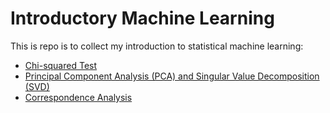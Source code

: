 # Introductory Machine Learning 

This is repo is to collect my introduction to statistical machine learning:

- [Chi-squared Test](./notebook/chi-squared_test.ipynb)
- [Principal Component Analysis (PCA) and Singular Value Decomposition (SVD)](./notebook/pca_svd.ipynb)
- [Correspondence Analysis](./notebook/corranal.ipynb)
